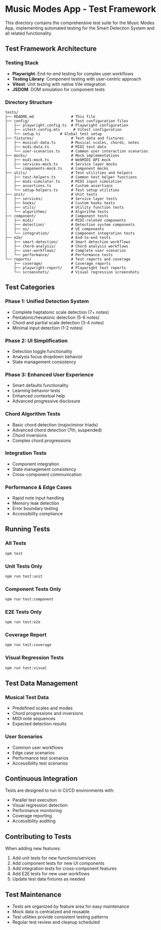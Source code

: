 # Music Modes App - Test Framework

This directory contains the comprehensive test suite for the Music Modes App, implementing automated testing for the Smart Detection System and all related functionality.

## Test Framework Architecture

### Testing Stack
- **Playwright**: End-to-end testing for complex user workflows
- **Testing Library**: Component testing with user-centric approach
- **Vitest**: Unit testing with native Vite integration
- **JSDOM**: DOM simulation for component tests

### Directory Structure

```
tests/
├── README.md                 # This file
├── config/                   # Test configuration files
│   ├── playwright.config.ts  # Playwright configuration
│   ├── vitest.config.mts      # Vitest configuration
│   └── setup.ts         # Global test setup
├── fixtures/                 # Test data and fixtures
│   ├── musical-data.ts       # Musical scales, chords, notes
│   ├── midi-data.ts          # MIDI test data
│   └── user-scenarios.ts     # Common user interaction scenarios
├── mocks/                    # Mock implementations
│   ├── midi-mock.ts          # WebMIDI API mock
│   ├── services-mock.ts      # Service layer mocks
│   └── components-mock.ts    # Component mocks
├── utils/                    # Test utilities and helpers
│   ├── test-helpers.ts       # Common test helper functions
│   ├── midi-simulator.ts     # MIDI input simulation
│   ├── assertions.ts         # Custom assertions
│   └── setup-helpers.ts      # Test setup utilities
├── unit/                     # Unit tests
│   ├── services/             # Service layer tests
│   ├── hooks/                # Custom hooks tests
│   ├── utils/                # Utility function tests
│   └── algorithms/           # Algorithm tests
├── component/                # Component tests
│   ├── midi/                 # MIDI-related components
│   ├── detection/            # Detection system components
│   ├── ui/                   # UI components
│   └── integration/          # Component integration tests
├── e2e/                      # End-to-end tests
│   ├── smart-detection/      # Smart detection workflows
│   ├── chord-analysis/       # Chord analysis workflows
│   ├── user-workflows/       # Complete user scenarios
│   └── performance/          # Performance tests
└── reports/                  # Test reports and coverage
    ├── coverage/             # Coverage reports
    ├── playwright-report/    # Playwright test reports
    └── screenshots/          # Visual regression screenshots
```

## Test Categories

### Phase 1: Unified Detection System
- Complete heptatonic scale detection (7+ notes)
- Pentatonic/hexatonic detection (5-6 notes)
- Chord and partial scale detection (3-4 notes)
- Minimal input detection (1-2 notes)

### Phase 2: UI Simplification
- Detection toggle functionality
- Analysis focus dropdown behavior
- State management consistency

### Phase 3: Enhanced User Experience
- Smart defaults functionality
- Learning behavior tests
- Enhanced contextual help
- Advanced progressive disclosure

### Chord Algorithm Tests
- Basic chord detection (major/minor triads)
- Advanced chord detection (7th, suspended)
- Chord inversions
- Complex chord progressions

### Integration Tests
- Component integration
- State management consistency
- Cross-component communication

### Performance & Edge Cases
- Rapid note input handling
- Memory leak detection
- Error boundary testing
- Accessibility compliance

## Running Tests

### All Tests
```bash
npm test
```

### Unit Tests Only
```bash
npm run test:unit
```

### Component Tests Only
```bash
npm run test:component
```

### E2E Tests Only
```bash
npm run test:e2e
```

### Coverage Report
```bash
npm run test:coverage
```

### Visual Regression Tests
```bash
npm run test:visual
```

## Test Data Management

### Musical Test Data
- Predefined scales and modes
- Chord progressions and inversions
- MIDI note sequences
- Expected detection results

### User Scenarios
- Common user workflows
- Edge case scenarios
- Performance test scenarios
- Accessibility test scenarios

## Continuous Integration

Tests are designed to run in CI/CD environments with:
- Parallel test execution
- Visual regression detection
- Performance monitoring
- Coverage reporting
- Accessibility auditing

## Contributing to Tests

When adding new features:
1. Add unit tests for new functions/services
2. Add component tests for new UI components
3. Add integration tests for cross-component features
4. Add E2E tests for new user workflows
5. Update test data fixtures as needed

## Test Maintenance

- Tests are organized by feature area for easy maintenance
- Mock data is centralized and reusable
- Test utilities provide consistent testing patterns
- Regular test review and cleanup scheduled